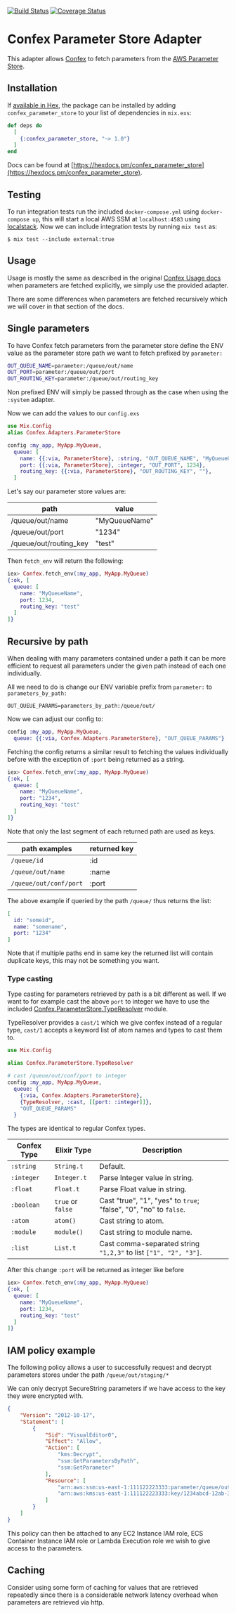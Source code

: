 [![Build Status](https://travis-ci.com/gpedic/confex_parameter_store.svg?branch=master)](https://travis-ci.com/gpedic/confex_parameter_store)
[![Coverage Status](https://coveralls.io/repos/github/gpedic/confex_parameter_store/badge.svg?branch=master)](https://coveralls.io/github/gpedic/confex_parameter_store?branch=master)

# Confex Parameter Store Adapter

This adapter allows [Confex](https://github.com/Nebo15/confex) to fetch parameters from the [AWS Parameter Store](https://docs.aws.amazon.com/systems-manager/latest/userguide/systems-manager-paramstore.html).

## Installation

If [available in Hex](https://hex.pm/docs/publish), the package can be installed
by adding `confex_parameter_store` to your list of dependencies in `mix.exs`:

```elixir
def deps do
  [
    {:confex_parameter_store, "~> 1.0"}
  ]
end
```

Docs can be found at [https://hexdocs.pm/confex_parameter_store](https://hexdocs.pm/confex_parameter_store).

## Testing

To run integration tests run the included `docker-compose.yml` using `docker-compose up`, this will start a local AWS SSM at `localhost:4583` using [localstack](https://github.com/localstack/localstack).
Now we can include integration tests by running `mix test` as:
```
$ mix test --include external:true
```

## Usage

Usage is mostly the same as described in the original [Confex Usage docs](https://github.com/Nebo15/confex#usage) when parameters are fetched explicitly, we simply use the provided adapter.

There are some differences when parameters are fetched recursively which we will cover in that section of the docs.

## Single parameters

To have Confex fetch parameters from the parameter store define the ENV value as the parameter store path we want to fetch prefixed by `parameter:`

```bash
OUT_QUEUE_NAME=parameter:/queue/out/name
OUT_PORT=parameter:/queue/out/port
OUT_ROUTING_KEY=parameter:/queue/out/routing_key
```

Non prefixed ENV will simply be passed through as the case when using the `:system` adapter.

Now we can add the values to our `config.exs`
```elixir
use Mix.Config
alias Confex.Adapters.ParameterStore

config :my_app, MyApp.MyQueue,
  queue: [
    name: {{:via, ParameterStore}, :string, "OUT_QUEUE_NAME", "MyQueueOut"},
    port: {{:via, ParameterStore}, :integer, "OUT_PORT", 1234},
    routing_key: {{:via, ParameterStore}, "OUT_ROUTING_KEY", ""},
  ]
```

Let's say our parameter store values are:

| path | value |
| ---  | ----- |
|/queue/out/name   | "MyQueueName" |
|/queue/out/port   | "1234" |
|/queue/out/routing_key| "test" |

Then `fetch_env` will return the following:

```elixir
iex> Confex.fetch_env(:my_app, MyApp.MyQueue)
{:ok, [
  queue: [
    name: "MyQueueName",
    port: 1234,
    routing_key: "test"
  ]
]}
```

## Recursive by path

When dealing with many parameters contained under a path it can be more efficient to request all parameters under the given path instead of each one individually.

All we need to do is change our ENV variable prefix from `parameter:` to `parameters_by_path:`

```
OUT_QUEUE_PARAMS=parameters_by_path:/queue/out/
```

Now we can adjust our config to:

```elixir
config :my_app, MyApp.MyQueue,
  queue: {{:via, Confex.Adapters.ParameterStore}, "OUT_QUEUE_PARAMS"}
```

Fetching the config returns a similar result to fetching the values individually before with the exception of `:port` being returned as a string.

```elixir
iex> Confex.fetch_env(:my_app, MyApp.MyQueue)
{:ok, [
  queue: [
    name: "MyQueueName",
    port: "1234",
    routing_key: "test"
  ]
]}
```

Note that only the last segment of each returned path are used as keys.

| path examples            | returned key |
| ------------------------ | ------------ |
| `/queue/id`              | :id          |
| `/queue/out/name`        | :name        |
| `/queue/out/conf/port`   | :port        |

The above example if queried by the path `/queue/` thus returns the list:

```elixir
[
  id: "someid",
  name: "somename",
  port: "1234"
]
```

Note that if multiple paths end in same key the returned list will contain duplicate keys, this may not be something you want.

### Type casting

Type casting for parameters retrieved by path is a bit different as well.
If we want to for example cast the above `port` to integer we have to use the included [Confex.ParameterStore.TypeResolver](lib/confex/parameter_store/type_resolver.ex) module.


TypeResolver provides a `cast/1` which we give confex instead of a regular type, `cast/1` accepts a keyword list of atom names and types to cast them to.

```elixir
use Mix.Config

alias Confex.ParameterStore.TypeResolver

# cast /queue/out/conf/port to integer
config :my_app, MyApp.MyQueue,
  queue: {
    {:via, Confex.Adapters.ParameterStore},
    {TypeResolver, :cast, [[port: :integer]]},
    "OUT_QUEUE_PARAMS"
  }
```

The types are identical to regular Confex types.

  | Confex Type | Elixir Type       | Description |
  | ----------- | ----------------- | ----------- |
  | `:string`   | `String.t`        | Default.    |
  | `:integer`  | `Integer.t`       | Parse Integer value in string. |
  | `:float`    | `Float.t`         | Parse Float value in string. |
  | `:boolean`  | `true` or `false` | Cast "true", "1", "yes" to `true`; "false", "0", "no" to `false`. |
  | `:atom`     | `atom()`          | Cast string to atom. |
  | `:module`   | `module()`        | Cast string to module name. |
  | `:list`     | `List.t`          | Cast comma-separated string `"1,2,3"` to list `["1", "2", "3"]`. |


After this change `:port` will be returned as integer like before

```elixir
iex> Confex.fetch_env(:my_app, MyApp.MyQueue)
{:ok, [
  queue: [
    name: "MyQueueName",
    port: 1234,
    routing_key: "test"
  ]
]}
```

## IAM policy example
The following policy allows a user to successfully request and decrypt parameters stores under the path `/queue/out/staging/*`

We can only decrypt SecureString parameters if we have access to the key they were encrypted with.
```json
{
    "Version": "2012-10-17",
    "Statement": [
        {
            "Sid": "VisualEditor0",
            "Effect": "Allow",
            "Action": [
                "kms:Decrypt",
                "ssm:GetParametersByPath",
                "ssm:GetParameter"
            ],
            "Resource": [
                "arn:aws:ssm:us-east-1:111122223333:parameter/queue/out/staging/*",
                "arn:aws:kms:us-east-1:111122223333:key/1234abcd-12ab-34cd-56ef-1234567890ab"
            ]
        }
    ]
}
```
This policy can then be attached to any EC2 Instance IAM role, ECS Container Instance IAM role or Lambda Execution role we wish to give access to the parameters.


## Caching

Consider using some form of caching for values that are retrieved repeatedly since there is a considerable network latency overhead when parameters are retrieved via http.